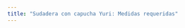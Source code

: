 ```yaml
---
title: "Sudadera con capucha Yuri: Medidas requeridas"
---
```


<PatternMeasurements pattern='yuri' />

